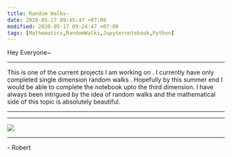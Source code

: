 ```yaml
---
title: Random Walks~
date: 2020-05-17 09:45:47 +07:00
modified: 2020-05-17 09:24:47 +07:00
tags: [Mathematics,RandomWalks,Jupyternotebook,Python]
---
```

Hey Everyone~
<hr>
This is one of the current projects I am working on . I currently have only completed single dimension random walks . Hopefully by this summer end I would be able to complete the notebook upto the third dimension. I have always been intrigued by the idea of random walks and the mathematical side of this topic is absolutely beautiful.
<hr>
<script src="https://gist.github.com/Robertboy18/ee39d9a5bc29b8fbd7849d70f195ece1.js"></script>
<hr>
<img src = "https://upload.wikimedia.org/wikipedia/commons/thumb/c/c0/Random_walk_25000.gif/538px-Random_walk_25000.gif">  
<hr>  
- Robert
